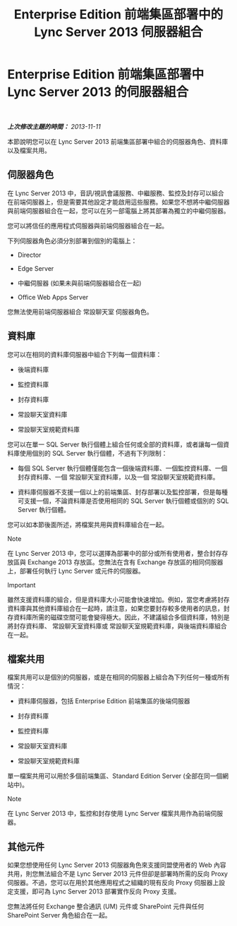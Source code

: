 ﻿---
title: Enterprise Edition 前端集區部署中的 Lync Server 2013 伺服器組合
TOCTitle: Enterprise Edition 前端集區部署中的伺服器組合
ms:assetid: 0516b18d-14c0-4237-9279-0f92e341b1bd
ms:mtpsurl: https://technet.microsoft.com/zh-tw/library/Gg398102(v=OCS.15)
ms:contentKeyID: 49289951
ms.date: 08/10/2015
mtps_version: v=OCS.15
ms.translationtype: HT
---

# Enterprise Edition 前端集區部署中 Lync Server 2013 的伺服器組合

 

_**上次修改主題的時間：** 2013-11-11_

本節說明您可以在 Lync Server 2013 前端集區部署中組合的伺服器角色、資料庫以及檔案共用。

## 伺服器角色

在 Lync Server 2013 中，音訊/視訊會議服務、中繼服務、監控及封存可以組合在前端伺服器上，但是需要其他設定才能啟用這些服務。如果您不想將中繼伺服器與前端伺服器組合在一起，您可以在另一部電腦上將其部署為獨立的中繼伺服器。

您可以將信任的應用程式伺服器與前端伺服器組合在一起。

下列伺服器角色必須分別部署到個別的電腦上：

  - Director

  - Edge Server

  - 中繼伺服器 (如果未與前端伺服器組合在一起)

  - Office Web Apps Server

您無法使用前端伺服器組合 常設聊天室 伺服器角色。

## 資料庫

您可以在相同的資料庫伺服器中組合下列每一個資料庫：

  - 後端資料庫

  - 監控資料庫

  - 封存資料庫

  - 常設聊天室資料庫

  - 常設聊天室規範資料庫

您可以在單一 SQL Server 執行個體上組合任何或全部的資料庫，或者讓每一個資料庫使用個別的 SQL Server 執行個體，不過有下列限制：

  - 每個 SQL Server 執行個體僅能包含一個後端資料庫、一個監控資料庫、一個封存資料庫、一個 常設聊天室資料庫，以及一個 常設聊天室規範資料庫。

  - 資料庫伺服器不支援一個以上的前端集區、封存部署以及監控部署，但是每種可支援一個，不論資料庫是否使用相同的 SQL Server 執行個體或個別的 SQL Server 執行個體。

您可以如本節後面所述，將檔案共用與資料庫組合在一起。

> [!NOTE]  
> 在 Lync Server 2013 中，您可以選擇為部署中的部分或所有使用者，整合封存存放區與 Exchange 2013 存放區。您無法在含有 Exchange 存放區的相同伺服器上，部署任何執行 Lync Server 或元件的伺服器。



> [!IMPORTANT]  
> 雖然支援資料庫的組合，但是資料庫大小可能會快速增加。例如，當您考慮將封存資料庫與其他資料庫組合在一起時，請注意，如果您要封存較多使用者的訊息，封存資料庫所需的磁碟空間可能會變得極大。因此，不建議組合多個資料庫，特別是將封存資料庫、 常設聊天室資料庫或 常設聊天室規範資料庫，與後端資料庫組合在一起。



## 檔案共用

檔案共用可以是個別的伺服器，或是在相同的伺服器上組合為下列任何一種或所有情況：

  - 資料庫伺服器，包括 Enterprise Edition 前端集區的後端伺服器

  - 封存資料庫

  - 監控資料庫

  - 常設聊天室資料庫

  - 常設聊天室規範資料庫

單一檔案共用可以用於多個前端集區、Standard Edition Server (全部在同一個網站中)。

> [!NOTE]  
> 在 Lync Server 2013 中，監控和封存使用 Lync Server 檔案共用作為前端伺服器。



## 其他元件

如果您想使用任何 Lync Server 2013 伺服器角色來支援同盟使用者的 Web 內容共用，則您無法組合不是 Lync Server 2013 元件但卻是部署時所需的反向 Proxy 伺服器。不過，您可以在用於其他應用程式之組織的現有反向 Proxy 伺服器上設定支援，即可為 Lync Server 2013 部署實作反向 Proxy 支援。

您無法將任何 Exchange 整合通訊 (UM) 元件或 SharePoint 元件與任何 SharePoint Server 角色組合在一起。

